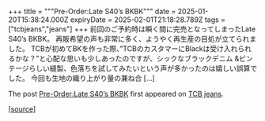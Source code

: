+++
title = """Pre-Order:Late S40’s BKBK"""
date = 2025-01-20T15:38:24.000Z
expiryDate = 2025-02-01T21:18:28.789Z
tags = ["tcbjeans","jeans"]
+++
前回のご予約時は瞬く間に完売となってしまったLate S40’s BKBK。 再販希望の声も非常に多く、ようやく再生産の目処が立てられました。 TCBが初めてBKを作った際、”TCBのカスタマーにBlackは受け入れられるかな？”と心配な思いも少しあったのですが、シックなブラックデニム &ビンテージらしい縫製、色落ちを試してみたいという声が多かったのは嬉しい誤算でした。 今回も生地の織り上がり量の兼ね合 \[…\]

The post [Pre-Order:Late S40’s BKBK](http://tcbjeans.com/2025/01/21/50882) first appeared on [TCB jeans](http://tcbjeans.com).

[[source]](http://tcbjeans.com/2025/01/21/50882)
